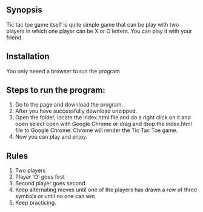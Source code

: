 ## Synopsis

Tic tac toe game itself is quite simple game that can be play with two players in which one player can be X or O letters. You can play it with your friend.


## Installation

You only neeed a browser to run the program


##  Steps to run the program: 

1. Go to the page and download the program. 
2. After you have successfully download unzipped.
3. Open the folder, locate the index.html file and  do a right click on it  and open select open with Google Chrome or  drag and drop the index.html file to Google Chrome. Chrome will render the Tic Tac Toe game. 
4. Now you can play and enjoy.

## Rules
1. Two players
2. Player 'O' goes first
3. Second player goes second
4. Keep alternating moves until one of the players has drawn a row of three symbols or until no one can win
4. Keep practicing.


